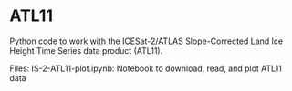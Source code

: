 # ATL11

Python code to work with the ICESat-2/ATLAS Slope-Corrected Land Ice Height Time Series data product (ATL11). 

Files:
  IS-2-ATL11-plot.ipynb: Notebook to download, read, and plot ATL11 data 
